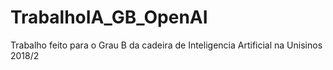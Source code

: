 # TrabalhoIA_GB_OpenAI
Trabalho feito para o Grau B da cadeira de Inteligencia Artificial na Unisinos 2018/2

